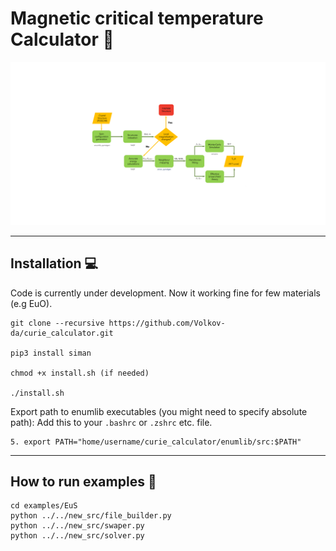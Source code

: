 # Magnetic critical temperature Calculator :magnet:
![Algo Details](/images/algo.png)

---
## Installation :computer:
Code is currently under development. Now it working fine for few materials (e.g EuO).


```
git clone --recursive https://github.com/Volkov-da/curie_calculator.git

pip3 install siman

chmod +x install.sh (if needed)

./install.sh
```

Export path to enumlib executables (you might need to specify absolute path):
Add this to your `.bashrc` or `.zshrc` etc. file.

```
5. export PATH="home/username/curie_calculator/enumlib/src:$PATH"
```
---

## How to run examples :compass:

```
cd examples/EuS
python ../../new_src/file_builder.py
python ../../new_src/swaper.py
python ../../new_src/solver.py
```
